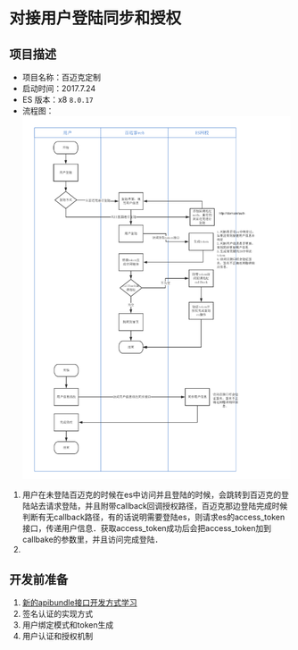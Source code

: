 # 对接用户登陆同步和授权

## 项目描述
- 项目名称：百迈克定制
- 启动时间：2017.7.24
- ES 版本：x8 <code>8.0.17</code>
- 流程图：
![百迈客定制项目流程图](./data/百迈客定制项目流程图.png) 
1. 用户在未登陆百迈克的时候在es中访问并且登陆的时候，会跳转到百迈克的登陆站去请求登陆，并且附带callback回调授权路径，百迈克那边登陆完成时候判断有无callback路径，有的话说明需要登陆es，则请求es的access_token接口，传递用户信息．获取access_token成功后会把access_token加到callbake的参数里，并且访问完成登陆．
2. 

## 开发前准备
1. [新的apibundle接口开发方式学习](./api-x8学习探讨.md)
2. 签名认证的实现方式
3. 用户绑定模式和token生成
4. 用户认证和授权机制

## 